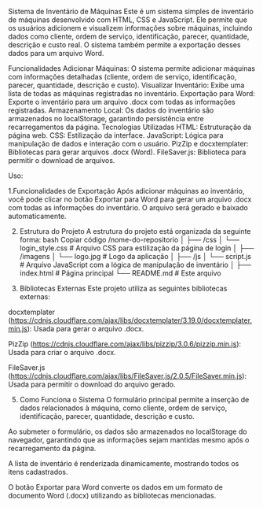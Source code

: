 Sistema de Inventário de Máquinas
Este é um sistema simples de inventário de máquinas desenvolvido com HTML, CSS e JavaScript. Ele permite que os usuários adicionem e visualizem informações sobre máquinas, incluindo dados como cliente, ordem de serviço, identificação, parecer, quantidade, descrição e custo real. O sistema também permite a exportação desses dados para um arquivo Word.

Funcionalidades
Adicionar Máquinas: O sistema permite adicionar máquinas com informações detalhadas (cliente, ordem de serviço, identificação, parecer, quantidade, descrição e custo).
Visualizar Inventário: Exibe uma lista de todas as máquinas registradas no inventário.
Exportação para Word: Exporte o inventário para um arquivo .docx com todas as informações registradas.
Armazenamento Local: Os dados do inventário são armazenados no localStorage, garantindo persistência entre recarregamentos da página.
Tecnologias Utilizadas
HTML: Estruturação da página web.
CSS: Estilização da interface.
JavaScript: Lógica para manipulação de dados e interação com o usuário.
PizZip e docxtemplater: Bibliotecas para gerar arquivos .docx (Word).
FileSaver.js: Biblioteca para permitir o download de arquivos.

Uso:

1.Funcionalidades de Exportação
Após adicionar máquinas ao inventário, você pode clicar no botão Exportar para Word para gerar um arquivo .docx com todas as informações do inventário.
O arquivo será gerado e baixado automaticamente.

2. Estrutura do Projeto
A estrutura do projeto está organizada da seguinte forma:
bash
Copiar código
/nome-do-repositorio
│
├── /css
│   └── login_style.css  # Arquivo CSS para estilização da página de login
│
├── /imagens
│   └── logo.jpg         # Logo da aplicação
│
├── /js
│   └── script.js        # Arquivo JavaScript com a lógica de manipulação de inventário
│
├── index.html           # Página principal
└── README.md            # Este arquivo

4. Bibliotecas Externas
Este projeto utiliza as seguintes bibliotecas externas:

docxtemplater (https://cdnjs.cloudflare.com/ajax/libs/docxtemplater/3.19.0/docxtemplater.min.js): Usada para gerar o arquivo .docx.

PizZip (https://cdnjs.cloudflare.com/ajax/libs/pizzip/3.0.6/pizzip.min.js): Usada para criar o arquivo .docx.

FileSaver.js (https://cdnjs.cloudflare.com/ajax/libs/FileSaver.js/2.0.5/FileSaver.min.js): Usada para permitir o download do arquivo gerado.

5. Como Funciona o Sistema
O formulário principal permite a inserção de dados relacionados à máquina, como cliente, ordem de serviço, identificação, parecer, quantidade, descrição e custo.

Ao submeter o formulário, os dados são armazenados no localStorage do navegador, garantindo que as informações sejam mantidas mesmo após o recarregamento da página.

A lista de inventário é renderizada dinamicamente, mostrando todos os itens cadastrados.

O botão Exportar para Word converte os dados em um formato de documento Word (.docx) utilizando as bibliotecas mencionadas.
